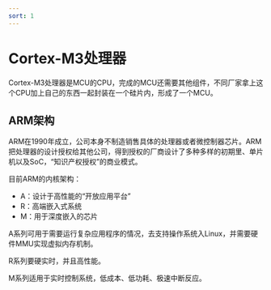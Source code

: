 ```yaml
---
sort: 1
---
```

# Cortex-M3处理器

Cortex-M3处理器是MCU的CPU，完成的MCU还需要其他组件，不同厂家拿上这个CPU加上自己的东西一起封装在一个硅片内，形成了一个MCU。

## ARM架构

ARM在1990年成立，公司本身不制造销售具体的处理器或者微控制器芯片。ARM把处理器的设计授权给其他公司，得到授权的厂商设计了多种多样的初期里、单片机以及SoC，“知识产权授权”的商业模式。

目前ARM的内核架构：
- A：设计于高性能的“开放应用平台”
- R：高端嵌入式系统
- M：用于深度嵌入的芯片

A系列可用于需要运行复杂应用程序的情况，去支持操作系统入Linux，并需要硬件MMU实现虚拟内存机制。

R系列要硬实时，并且高性能。

M系列适用于实时控制系统，低成本、低功耗、极速中断反应。


